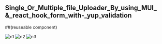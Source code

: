 ## Single_Or_Multiple_file_Uploader_By_using_MUI_&_react_hook_form_with-_yup_validation 
##(reuseable component)

![n1](https://github.com/user-attachments/assets/267df364-8b29-4d04-bd39-07f8b4e73fe8)
![n2](https://github.com/user-attachments/assets/47b63a6f-bdfd-45c1-bf70-1515a887994a)
![n3](https://github.com/user-attachments/assets/004d8b5a-336e-472c-b554-83ac69ccbdd8)
